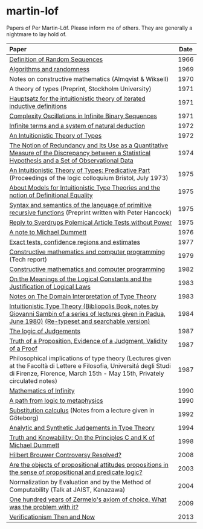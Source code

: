 martin-lof
==========

Papers of Per Martin-Löf. Please inform me of others. They are generally
a nightmare to lay hold of.

| Paper | Date |
|:------|:----:|
|[Definition of Random Sequences](pdfs/Definition-of-Random-Sequences-1966.pdf?raw=true)| 1966 |
|[Algorithms and randomness](pdfs/Algorithms-and-randomness-1969.pdf?raw=true) | 1969 |
|Notes on constructive mathematics (Almqvist & Wiksell)| 1970 |
|A theory of types (Preprint, Stockholm University)| 1971 |
|[Hauptsatz for the intuitionistic theory of iterated inductive definitions](pdfs/Hauptsatz-for-the-intuitionistic-theory-of-iterated-inductive-definitions-1971.pdf?raw=true)| 1971 |
|[Complexity Oscillations in Infinite Binary Sequences](pdfs/Complexity-Oscillations-in-Infinite-Binary-Sequences-1971.pdf?raw=true) | 1971 |
|[Infinite terms and a system of natural deduction](pdfs/Infinite-terms-and-a-system-of-natural-deduction-1972.pdf?raw=true)| 1972 |
|[An Intuitionistic Theory of Types](pdfs/An-Intuitionistic-Theory-of-Types-1972.pdf?raw=true)| 1972 |
|[The Notion of Redundancy and Its Use as a Quantitative Measure of the Discrepancy between a Statistical Hypothesis and a Set of Observational Data](pdfs/The-Notion-of-Redundancy-1974.pdf?raw=true) | 1974 |
|[An Intuitionistic Theory of Types: Predicative Part](pdfs/An-Intuitionistic-Theory-of-Types-Predicative-Part-1975.pdf?raw=true) (Proceedings of the logic colloquium Bristol, July 1973) | 1975 |
|[About Models for Intuitionistic Type Theories and the notion of Definitional Equality](pdfs/About-Models-for-Intuitionistic-Type-Theories-and-the-notion-of-Definitional-Equality-1975.pdf?raw=true)| 1975 |
|[Syntax and semantics of the language of primitive recursive functions](pdfs/Syntax-and-semantics-of-the-language-of-primitive-recursive-functions-1975.pdf?raw=true) (Preprint written with Peter Hancock)| 1975 |
|[Reply to Sverdrups Polemical Article Tests without Power](pdfs/Reply-to-Sverdrups-Polemical-Article-Tests-without-Power-1975.pdf?raw=true)| 1975 |
|[A note to Michael Dummett](pdfs/Note-to-Michael-Dummett-1976.pdf?raw=true)| 1976 |
|[Exact tests, confidence regions and estimates](pdfs/Exact-tests-confidence-regions-and-estimates-1977.pdf?raw=true) | 1977 |
|[Constructive mathematics and computer programming](pdfs/Constructive-mathematics-and-computer-programming-1979.pdf?raw=true) (Tech report)| 1979 |
|[Constructive mathematics and computer programming](pdfs/Constructive-mathematics-and-computer-programming-1982.pdf?raw=true)| 1982 |
|[On the Meanings of the Logical Constants and the Justification of Logical Laws](pdfs/Meanings-of-the-Logical-Constants-1983.pdf?raw=true)| 1983 |
|[Notes on The Domain Interpretation of Type Theory](pdfs/Notes-on-The-Domain-Interpretation-of-Type-Theory-1983.pdf?raw=true)| 1983 |
|[Intuitionistic Type Theory (Bibliopolis Book, notes by Giovanni Sambin of a series of lectures given in Padua, June 1980)](pdfs/Bibliopolis-Book-1984.pdf?raw=true) [(Re-typeset and searchable version)](pdfs/Bibliopolis-Book-retypeset-1984.pdf?raw=true)| 1984 |
|[The logic of Judgements](pdfs/The-logic-of-judgements-1987.pdf?raw=true) | 1987 |
|[Truth of a Proposition, Evidence of a Judgment, Validity of a Proof](pdfs/Truth-of-a-Proposition-Evidence-of-a-Judgment-1987.pdf?raw=true)| 1987 |
|Philosophical implications of type theory (Lectures given at the Facoltà di Lettere e Filosofia, Universitá degli Studi di Firenze, Florence, March 15th - May 15th, Privately circulated notes)| 1987 |
|[Mathematics of Infinity](pdfs/Mathematics-of-Infinity.pdf?raw=true)| 1990 |
|[A path from logic to metaphysics](pdfs/A-path-from-logic-to-metaphysics-1990.pdf?raw=true) | 1990 |
|[Substitution calculus](pdfs/Substitution-calculus-1992.pdf?raw=true) (Notes from a lecture given in Göteborg)| 1992 |
|[Analytic and Synthetic Judgements in Type Theory](pdfs/Martin-Lof-Analytic-and-Synthetic-Judgements-in-Type-Theory.pdf?raw=true)| 1994 |
|[Truth and Knowability: On the Principles C and K of Michael Dummett](pdfs/Truth-and-Knowability-On-the-Principles-C-and-K-of-Michael-Dummett-1998.pdf?raw=true)| 1998 |
|[Hilbert Brouwer Controversy Resolved?](pdfs/Hilbert-Brouwer-Controversy-Resolved-2008.pdf?raw=true)| 2008 |
|[Are the objects of propositional attitudes propositions in the sense of propositional and predicate logic?](pdfs/Are-the-objects-of-propositional-attitudes-propositions-in-the-sense-of-propositional-and-predicate-logic-2003.pdf?raw=true) | 2003 |
|Normalization by Evaluation and by the Method of Computability (Talk at JAIST, Kanazawa) | 2004 |
|[One hundred years of Zermelo's axiom of choice. What was the problem with it?](pdfs/One-hundred-years-of-Zermelo-s-axiom-of-choice-what-was-the-problem-with-it-2009.pdf?raw=true)| 2009 |
|[Verificationism Then and Now](pdfs/Martin-Lof-Verificationism-Then-and-Now-2013.pdf?raw=true)| 2013 |
